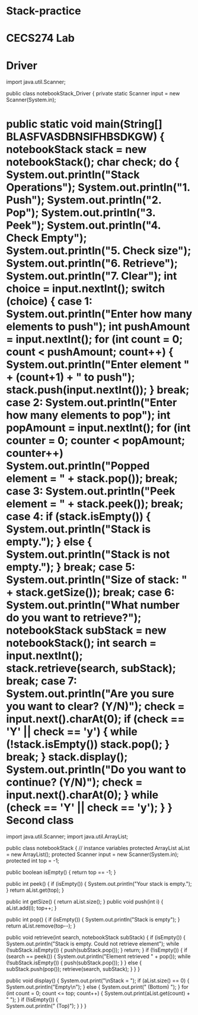 Stack-practice
==============
CECS274 Lab 
==============
Driver
==============
import java.util.Scanner;

public class notebookStack_Driver
{
  private static Scanner input = new Scanner(System.in);
    
  public static void main(String[] BLASFVASDBNSIFHBSDKGW)
  {
    notebookStack stack = new notebookStack();
    char check;
    do
    {
    System.out.println("Stack Operations");
    System.out.println("1. Push");
    System.out.println("2. Pop");
    System.out.println("3. Peek");
    System.out.println("4. Check Empty");
    System.out.println("5. Check size");
    System.out.println("6. Retrieve");
    System.out.println("7. Clear");
    int choice = input.nextInt();
    switch (choice)
    {
      case 1: System.out.println("Enter how many elements to push");
      int pushAmount = input.nextInt();
      for (int count = 0; count < pushAmount; count++)
      {
      System.out.println("Enter element " +  (count+1) + " to push");
      stack.push(input.nextInt());
      }
      break;
      case 2: System.out.println("Enter how many elements to pop");
      int popAmount = input.nextInt();
      for (int counter = 0; counter < popAmount; counter++)
        System.out.println("Popped element = " + stack.pop());
      break;
      case 3: System.out.println("Peek element = " + stack.peek());
      break;
      case 4: if (stack.isEmpty())
      {
       System.out.println("Stack is empty."); 
      }
      else
      {
        System.out.println("Stack is not empty.");
      }
      break;
      case 5: System.out.println("Size of stack: " + stack.getSize());
      break;
      case 6: System.out.println("What number do you want to retrieve?");
      notebookStack subStack = new notebookStack();
      int search = input.nextInt();
      stack.retrieve(search, subStack);
      break;
      case 7: System.out.println("Are you sure you want to clear? (Y/N)");
      check = input.next().charAt(0);
      if (check == 'Y' || check == 'y')
      {
        while (!stack.isEmpty())
          stack.pop();
      }
      break;
    }
    stack.display();
    System.out.println("Do you want to continue? (Y/N)");
    check = input.next().charAt(0);
    } while (check == 'Y' || check == 'y');
  }
}
Second class
==============
import java.util.Scanner;
import java.util.ArrayList;

public class notebookStack
{
  // instance variables
  protected ArrayList<Integer> aList = new ArrayList<Integer>();
  protected Scanner input = new Scanner(System.in);
  protected int top = -1;

  public boolean isEmpty()
  {
    return top == -1;
  }
  
  public int peek()
  {
    if (isEmpty())
    {
      System.out.println("Your stack is empty."); 
    }
    return aList.get(top);
  }
  
  public int getSize()
  {
    return aList.size();
  }
  public void push(int i)
  {
   aList.add(i);
   top++;
  }
  
  public int pop()
  {
    if (isEmpty())
    {
      System.out.println("Stack is empty");
    }
    return aList.remove(top--);
  }
  
  public void retrieve(int search, notebookStack subStack)
  {
    if (isEmpty())
    {
      System.out.println("Stack is empty. Could not retrieve element");
      while (!subStack.isEmpty())
      {
        push(subStack.pop());
      }
      return;
    }
    if (!isEmpty())
    {
      if (search == peek())
      {
        System.out.println("Element retrieved " + pop());
        while (!subStack.isEmpty())
        {
          push(subStack.pop());
        }
      } else
      {
        subStack.push(pop());
        retrieve(search, subStack);
      }
    }
  }
  
  public void display()
  {
   System.out.print("\nStack = ");
   if (aList.size() == 0)
   {
     System.out.println("Empty\n");
   } else
   {
     System.out.print(" (Bottom) ");
   }
    for (int count = 0; count <= top; count++)
    {
      System.out.print(aList.get(count) + " ");
    }
    if (!isEmpty())
    {   
      System.out.println(" (Top)");
    }
  }
}
